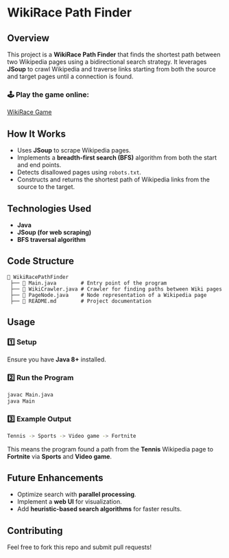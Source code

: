 # WikiRace Path Finder

## Overview
This project is a **WikiRace Path Finder** that finds the shortest path between two Wikipedia pages using a bidirectional search strategy. It leverages **JSoup** to crawl Wikipedia and traverse links starting from both the source and target pages until a connection is found.

### 🕹️ Play the game online:
[WikiRace Game](https://wiki-race.com/)

## How It Works
- Uses **JSoup** to scrape Wikipedia pages.
- Implements a **breadth-first search (BFS)** algorithm from both the start and end points.
- Detects disallowed pages using `robots.txt`.
- Constructs and returns the shortest path of Wikipedia links from the source to the target.

## Technologies Used
- **Java**
- **JSoup (for web scraping)**
- **BFS traversal algorithm**

## Code Structure
```
📂 WikiRacePathFinder
 ├── 📄 Main.java        # Entry point of the program
 ├── 📄 WikiCrawler.java # Crawler for finding paths between Wiki pages
 ├── 📄 PageNode.java    # Node representation of a Wikipedia page
 ├── 📄 README.md        # Project documentation
```

## Usage
### 1️⃣ Setup
Ensure you have **Java 8+** installed.

### 2️⃣ Run the Program
```sh
javac Main.java
java Main
```

### 3️⃣ Example Output
```sh
Tennis -> Sports -> Video game -> Fortnite
```
This means the program found a path from the **Tennis** Wikipedia page to **Fortnite** via **Sports** and **Video game**.


## Future Enhancements
- Optimize search with **parallel processing**.
- Implement a **web UI** for visualization.
- Add **heuristic-based search algorithms** for faster results.

## Contributing
Feel free to fork this repo and submit pull requests!
